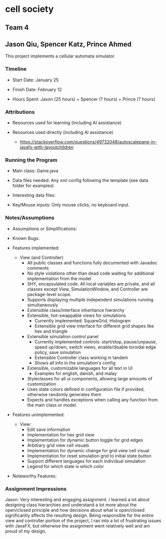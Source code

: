 # cell society

## Team 4

## Jason Qiu, Spencer Katz, Prince Ahmed

This project implements a cellular automata simulator.

### Timeline

* Start Date: January 25

* Finish Date: February 12

* Hours Spent: Jason (25 hours) + Spencer (? hours) + Prince (? hours)

### Attributions

* Resources used for learning (including AI assistance)

* Resources used directly (including AI assistance)

    - https://stackoverflow.com/questions/49732048/autoscalepane-in-javafx-with-layoutchildren

### Running the Program

* Main class: Game.java

* Data files needed: Any xml config following the template (see data folder for examples)

* Interesting data files:

* Key/Mouse inputs: Only mouse clicks, no keyboard input.

### Notes/Assumptions

* Assumptions or Simplifications:

* Known Bugs:

* Features implemented:
    - View (and Controller)
        - All public classes and functions fully documented with Javadoc comments
        - No style violations other than dead code waiting for additional implementation from the
          model
        - SHY, encapsulated code. All local variables are private, and all classes except View,
          SimulationWindow, and Controller are package-level scope.
        - Supports displaying multiple independent simulations running simultaneously
        - Extensible class/interface inheritance hierarchy
        - Extensible, hot-swappable views for simulations
            - Currently implemented: SquareGrid, Histogram
            - Extensible grid view interface for different grid shapes like hex and triangle
        - Extensible simulation control panel
            - Currently implemented controls: start/stop, pause/unpause, speed up/down, switch
              views, enable/disable toroidal edge policy, save simulation
            - Extensible Controller class working in tandem
            - Shows all info in the simulation's config
        - Extensible, customizable languages for all text in UI
            - Examples for english, danish, and malay
        - Styleclasses for all ui components, allowing large amounts of customization
        - Uses state colors defined in configuration file if provided, otherwise randomly generates
          them
        - Expects and handles exceptions when calling any function from the main class or model

* Features unimplemented:
    - View:
        - Edit save information
        - Implementation for hex grid view
        - Implementation for dynamic button toggle for grid edges
        - Arbitrary grid view cell visuals
        - Implementation for dynamic change for grid view cell visual
        - Implementation for reset simulation grid to initial state button
        - Support different languages for each individual simulation
        - Legend for which state is which color

* Noteworthy Features:

### Assignment Impressions

Jason: Very interesting and engaging assignment. I learned a lot about designing class hierarchies
and understand a lot more about the open/closed principle and how decisions about what is
open/closed significantly affects the resulting design. Being responsible for the entire view and
controller portion of the project, I ran into a lot of frustrating issues with JavaFX, but otherwise
the assignment went relatively well and am proud of my design.